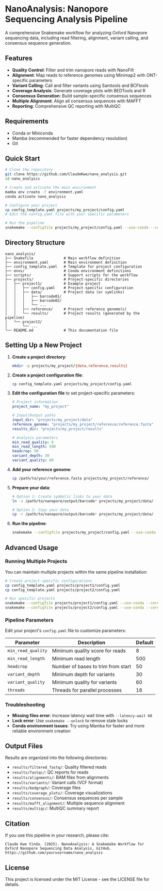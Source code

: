 # NanoAnalysis: Nanopore Sequencing Analysis Pipeline

A comprehensive Snakemake workflow for analyzing Oxford Nanopore sequencing data, including read filtering, alignment, variant calling, and consensus sequence generation.

## Features

- **Quality Control**: Filter and trim nanopore reads with NanoFilt
- **Alignment**: Map reads to reference genomes using Minimap2 with ONT-specific parameters
- **Variant Calling**: Call and filter variants using Samtools and BCFtools
- **Coverage Analysis**: Generate coverage plots with BEDTools and R
- **Consensus Generation**: Build sample-specific consensus sequences
- **Multiple Alignment**: Align all consensus sequences with MAFFT
- **Reporting**: Comprehensive QC reporting with MultiQC

## Requirements

- Conda or Miniconda
- Mamba (recommended for faster dependency resolution)
- Git

## Quick Start

```bash
# Clone the repository
git clone https://github.com/ClaudeKwe/nano_analysis.git
cd nano_analysis

# Create and activate the main environment
mamba env create -f environment.yaml
conda activate nano_analysis

# Configure your project
cp config_template.yaml projects/my_project/config.yaml
# Edit the config.yaml file with your specific parameters

# Run the pipeline
snakemake --configfile projects/my_project/config.yaml --use-conda --cores 16
```

## Directory Structure

```
nano_analysis/
├── Snakefile              # Main workflow definition
├── environment.yaml       # Main environment definition
├── config_template.yaml   # Template for project configuration
├── envs/                  # Conda environment definitions
├── scripts/               # Support scripts for the workflow
├── projects/              # Project-specific directories
│   ├── project1/          # Example project
│   │   ├── config.yaml    # Project-specific configuration
│   │   ├── data/          # Project data (or symlinks)
│   │   │   ├── barcode01/
│   │   │   ├── barcode02/
│   │   │   └── ...
│   │   ├── reference/     # Project reference genome(s)
│   │   └── results/       # Project results (generated by the pipeline)
│   └── project2/
│       └── ...
└── README.md              # This documentation file
```

## Setting Up a New Project

1. **Create a project directory**:
   ```bash
   mkdir -p projects/my_project/{data,reference,results}
   ```

2. **Create a project configuration file**:
   ```bash
   cp config_template.yaml projects/my_project/config.yaml
   ```

3. **Edit the configuration file** to set project-specific parameters:
   ```yaml
   # Project information
   project_name: "my_project"
   
   # Input/Output paths
   input_dir: "projects/my_project/data"
   reference_genome: "projects/my_project/reference/reference.fasta"
   results_dir: "projects/my_project/results"
   
   # Analysis parameters
   min_read_quality: 8
   min_read_length: 500
   headcrop: 50
   variant_depth: 30
   variant_quality: 60
   ```

4. **Add your reference genome**:
   ```bash
   cp /path/to/your/reference.fasta projects/my_project/reference/
   ```

5. **Prepare your data**:
   ```bash
   # Option 1: Create symbolic links to your data
   ln -s /path/to/nanopore/output/barcode* projects/my_project/data/
   
   # Option 2: Copy your data
   cp -r /path/to/nanopore/output/barcode* projects/my_project/data/
   ```

6. **Run the pipeline**:
   ```bash
   snakemake --configfile projects/my_project/config.yaml --use-conda --cores 16
   ```

## Advanced Usage

### Running Multiple Projects

You can maintain multiple projects within the same pipeline installation:

```bash
# Create project-specific configurations
cp config_template.yaml projects/project1/config.yaml
cp config_template.yaml projects/project2/config.yaml

# Run specific projects
snakemake --configfile projects/project1/config.yaml --use-conda --cores 16
snakemake --configfile projects/project2/config.yaml --use-conda --cores 16
```

### Pipeline Parameters

Edit your project's `config.yaml` file to customize parameters:

| Parameter | Description | Default |
|-----------|-------------|---------|
| `min_read_quality` | Minimum quality score for reads | 8 |
| `min_read_length` | Minimum read length | 500 |
| `headcrop` | Number of bases to trim from start | 50 |
| `variant_depth` | Minimum depth for variants | 30 |
| `variant_quality` | Minimum quality for variants | 60 |
| `threads` | Threads for parallel processes | 16 |

### Troubleshooting

- **Missing files error**: Increase latency wait time with `--latency-wait 60`
- **Lock error**: Use `snakemake --unlock` to remove stale locks
- **Conda environment issues**: Try using Mamba for faster and more reliable environment creation

## Output Files

Results are organized into the following directories:

- `results/filtered_fastq/`: Quality filtered reads
- `results/fastqc/`: QC reports for reads
- `results/alignments/`: BAM files from alignments
- `results/variants/`: Variant calls (VCF format)
- `results/bedgraph/`: Coverage files
- `results/coverage_plots/`: Coverage visualizations
- `results/consensus/`: Consensus sequences per sample
- `results/mafft_alignment/`: Multiple sequence alignment
- `results/multiqc/`: MultiQC summary report

## Citation

If you use this pipeline in your research, please cite:

```
Claude Kwe Yinda. (2025). NanoAnalysis: A Snakemake Workflow for Oxford Nanopore Sequencing Data Analysis. GitHub. https://github.com/yourusername/nano_analysis
```

## License

This project is licensed under the MIT License - see the LICENSE file for details.
